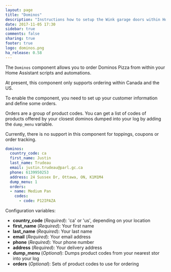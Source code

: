 ```yaml
---
layout: page
title: "Dominos"
description: "Instructions how to setup the Wink garage doors within Home Assistant."
date: 2017-11-05 17:30
sidebar: true
comments: false
sharing: true
footer: true
logo: dominos.png
ha_release: 0.58
---
```


The `Dominos` component allows you to order Dominos Pizza from within your Home Assistant scripts and automations.

At present, this component only supports ordering within Canada and the US.

To enable the component, you need to set up your customer information and define some orders.

Orders are a group of product codes. You can get a list of codes of products offered by your closest dominos dumped into your log by adding the `dump_menu` variable.

Currently, there is no support in this component for toppings, coupons or order tracking.

```yaml
dominos:
  country_code: ca
  first_name: Justin
  last_name: Trudeau
  email: justin.trudeau@parl.gc.ca
  phone: 6139950253
  address: 24 Sussex Dr, Ottawa, ON, K1M1M4
  dump_menu: 1
  orders:
  - name: Medium Pan
    codes:
      - code: P12IPAZA
```

Configuration variables:

- **country_code** (*Required*): 'ca' or 'us', depending on your location
- **first_name** (*Required*): Your first name
- **last_name** (*Required*): Your last name
- **email** (*Required*): Your email address
- **phone** (*Required*): Your phone number
- **address** (*Required*): Your delivery address
- **dump_menu** (*Optional*): Dumps product codes from your nearest stor into your log
- **orders** (*Optional*): Sets of product codes to use for ordering


